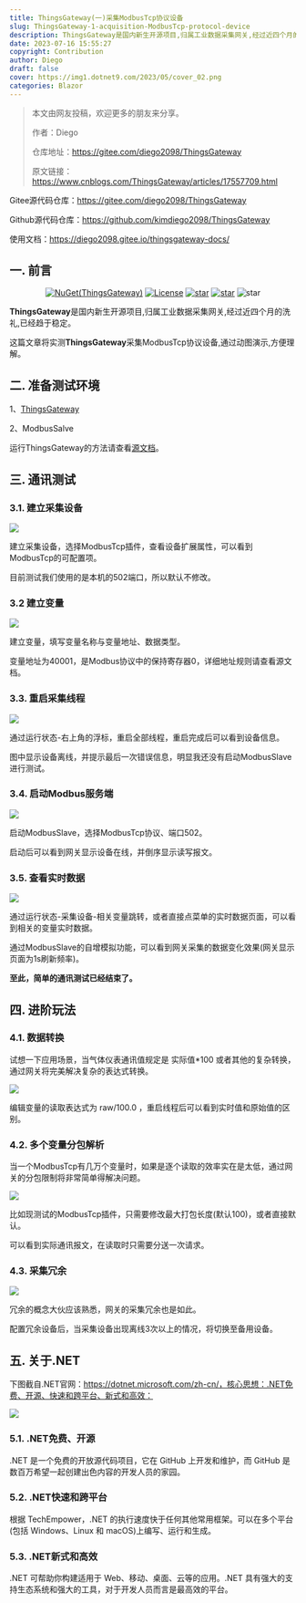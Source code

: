 ```yaml
---
title: ThingsGateway(一)采集ModbusTcp协议设备
slug: ThingsGateway-1-acquisition-ModbusTcp-protocol-device
description: ThingsGateway是国内新生开源项目,归属工业数据采集网关,经过近四个月的洗礼,已经趋于稳定。
date: 2023-07-16 15:55:27
copyright: Contribution
author: Diego
draft: false
cover: https://img1.dotnet9.com/2023/05/cover_02.png
categories: Blazor
---
```


> 本文由网友投稿，欢迎更多的朋友来分享。
>
> 作者：Diego
>
> 仓库地址：https://gitee.com/diego2098/ThingsGateway
>
>原文链接：https://www.cnblogs.com/ThingsGateway/articles/17557709.html

Gitee源代码仓库：https://gitee.com/diego2098/ThingsGateway

Github源代码仓库：https://github.com/kimdiego2098/ThingsGateway

使用文档：https://diego2098.gitee.io/thingsgateway-docs/

## 一. 前言

<div align="center"> 

[![NuGet(ThingsGateway)](https://img.shields.io/nuget/v/ThingsGateway.Foundation.svg?label=ThingsGateway.Foundation)](https://www.nuget.org/packages/kimdiego/)
[![License](https://img.shields.io/badge/license-Apache%202-4EB1BA.svg)](https://www.apache.org/licenses/LICENSE-2.0.html)
[![star](https://gitee.com/diego2098/ThingsGateway/badge/star.svg)](https://gitee.com/diego2098/ThingsGateway/stargazers) 
[![star](https://gitee.com/diego2098/ThingsGateway/badge/fork.svg)](https://gitee.com/diego2098/ThingsGateway/members) 
![star](https://img.shields.io/badge/QQ群-605534569-blue)

</div>  

**ThingsGateway**是国内新生开源项目,归属工业数据采集网关,经过近四个月的洗礼,已经趋于稳定。

这篇文章将实测**ThingsGateway**采集ModbusTcp协议设备,通过动图演示,方便理解。

## 二. 准备测试环境

1、[ThingsGateway](https://gitee.com/diego2098/ThingsGateway)

2、ModbusSalve

运行ThingsGateway的方法请查看[源文档](https://diego2098.gitee.io/thingsgateway-docs/docs/startguide)。

## 三. 通讯测试

### 3.1. 建立采集设备

![](https://img1.dotnet9.com/2023/07/0402.gif)

建立采集设备，选择ModbusTcp插件，查看设备扩展属性，可以看到ModbusTcp的可配置项。

目前测试我们使用的是本机的502端口，所以默认不修改。

### 3.2 建立变量

![](https://img1.dotnet9.com/2023/07/0403.gif)

建立变量，填写变量名称与变量地址、数据类型。

变量地址为40001，是Modbus协议中的保持寄存器0，详细地址规则请查看源文档。

### 3.3. 重启采集线程

![](https://img1.dotnet9.com/2023/07/0404.gif)

通过运行状态-右上角的浮标，重启全部线程，重启完成后可以看到设备信息。

图中显示设备离线，并提示最后一次错误信息，明显我还没有启动ModbusSlave进行测试。

### 3.4. 启动Modbus服务端

![](https://img1.dotnet9.com/2023/07/0405.gif)

启动ModbusSlave，选择ModbusTcp协议、端口502。

启动后可以看到网关显示设备在线，并倒序显示读写报文。

### 3.5. 查看实时数据

![](https://img1.dotnet9.com/2023/07/0406.gif)

通过运行状态-采集设备-相关变量跳转，或者直接点菜单的实时数据页面，可以看到相关的变量实时数据。

通过ModbusSlave的自增模拟功能，可以看到网关采集的数据变化效果(网关显示页面为1s刷新频率)。

**至此，简单的通讯测试已经结束了。**

## 四. 进阶玩法

### 4.1. 数据转换

试想一下应用场景，当气体仪表通讯值规定是 实际值*100 或者其他的复杂转换，通过网关将完美解决复杂的表达式转换。

![](https://img1.dotnet9.com/2023/07/0407.gif)

编辑变量的读取表达式为 raw/100.0 ，重启线程后可以看到实时值和原始值的区别。

### 4.2. 多个变量分包解析

当一个ModbusTcp有几万个变量时，如果是逐个读取的效率实在是太低，通过网关的分包限制将非常简单得解决问题。

![](https://img1.dotnet9.com/2023/07/0408.gif)


比如现测试的ModbusTcp插件，只需要修改最大打包长度(默认100)，或者直接默认。

可以看到实际通讯报文，在读取时只需要分送一次请求。

### 4.3. 采集冗余

![](https://img1.dotnet9.com/2023/07/0409.gif)

冗余的概念大伙应该熟悉，网关的采集冗余也是如此。

配置冗余设备后，当采集设备出现离线3次以上的情况，将切换至备用设备。

## 五. 关于.NET

下图截自.NET官网：https://dotnet.microsoft.com/zh-cn/，核心思想：.NET免费、开源、快速和跨平台、新式和高效：

![](https://img1.dotnet9.com/2023/07/0401.png)

### 5.1. .NET免费、开源

.NET 是一个免费的开放源代码项目，它在 GitHub 上开发和维护，而 GitHub 是数百万希望一起创建出色内容的开发人员的家园。

### 5.2. .NET快速和跨平台

根据 TechEmpower，.NET 的执行速度快于任何其他常用框架。可以在多个平台(包括 Windows、Linux 和 macOS)上编写、运行和生成。

### 5.3. .NET新式和高效

.NET 可帮助你构建适用于 Web、移动、桌面、云等的应用。.NET 具有强大的支持生态系统和强大的工具，对于开发人员而言是最高效的平台。